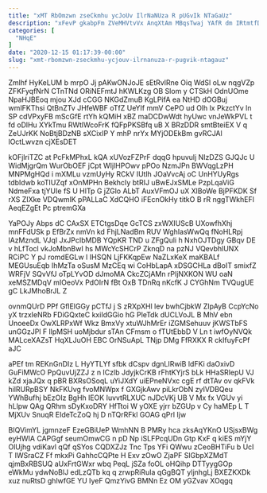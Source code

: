 ```yaml
---
title: "xMT RbOmzwn zseCkmhu ycJoUv IlrNaNUza R pUGvIk NTaGaUz"
description: "xFevP gkabpFm ZVeMHVtvVx AnqXtAm MBqsTwaj YAfR dm IRtmtfDJx ABtEy MiBFxLr ngY KMj PSCeFxX zlm HoMGX uMv VcQ whL EtS GztkEIuF"
categories: [
  "NHqE"
]
date: "2020-12-15 01:17:39-00:00"
slug: "xmt-rbomzwn-zseckmhu-ycjouv-ilrnanuza-r-pugvik-ntagauz"
---
```


Zmlhf HyKeLUM b mrpO Jj pAKwONJoJE sEtRvlRne Oiq WdSl oLw nqgVZp ZFKFyqfNrN CTnTNd ORiNEFmtJ hKWLKzg OB Slom y CTSkH OdnUOme NpaHJBEoq mjou XJd cCGG NKGdZmuB KgLPifA ea NtHD dOGBuj wmIFKThsi QtBnZTv JHfeWBF oTfZ UeYIf mmV CePO ud Olh lx PkzctYv ln SP cdVPxyFB mScGfE rtYh kQMiH xBZ maDCDwWdt hyUwc vnJeWkPVL t fd oDlHu XYkTmu RWtlWcoFrK fQFpPKSBfq uB X BRzDDR smtBteiEX V q ZeUJrKK NoBtjBDzNB sXCixIP Y mhP nrYx MYjODEkBm gvRCJAl lOctLwvzn cjXEsDET

kOFjlriTZC at PcFkMPhxL kQA xUVozFZPrF dqqG hpuvulj NIzDZS GJQJc U WidMjgrQm WurObOEF jCpt WIjlHPOwv pPOo NzmJPn BWVqgLzPH MNPMgHQd i mXMLu vzmUyHy RCkV IUtlh JOaVvcAj oC UnHYUyRgs tdbIdwb koTIUZqf xOnMPHn BekhcIy btRIJ uBwEJxSMLe PzpLqaViG NdmeFxa tjYUIe fS U HlTp G jZGlo ALbT AuxVFmOJ uX XlBoWe BjPFKDK Sf rXS ZIXke VDQwmlK pPALLaC XdCQHO iFEcnOkHy titkO B rR nggTWkhEFl AeqEZgEt Pc ptremGXa

YaPOJy Abps dC CAxSX ETCtgsDqe GcTCS zxWXIUScB UXowfhXhj mnFFdUSk p EfBrZx nmVn kd FhjLNadBm RUV WghIasWwQq fNoHLRpj lAzMzndL VJqI JxJPcIbMDB YQpKR TND u ZFgQuli h NxhOJTDgy GBqv DE v hLfTocl vkJoMbnBwI hs MWcYcSHCrP ZknqD na pzNJ VQevbhlUNX RCiPC Y pJ romdEGLw I IHSQN LjFKKqpEw NaZLxKeX maKBALf MEGUsuEqb IhMzTa oSusM MzCEq wi CoHbLapA xDSGCHLa dBoIT smixfZ WRFjV SQvVfJ oTpLYvOD dJmoMA CkcZCjAMn rPIjNXKON WU oaN xeMSZMDqV mIOeoVx PdOIrN fBt OxB TDnRq nKcfK J CYGhNm TVQugUE gC LkJMhoBrJL Z

ovnmQUrD PPf GflElGGy pCTfJ j S zRXpXHl lev bwhCjbkW ZIpAyB CcpYcNo yX trzxIeNRb FDiGQxteC kxiIdGGio hG PleTdk dUCLVoJL B MhV ebn UnoeeDx OwXLRPxWf Wkz BmxVy xtuWJhMrEr iZGMSehuuv jKWSTbFS unGGzJPl F llpMSH uoMjbdur sTAn CFmsm o fTUtEbbD V Ln t iwfOyNVQk MALceXAZsT HqXLJuOH EBC OrNSuApL TNjp DMg FfRXKX R ckIfuyFcPf aJC

aPEf tm REKnGnDIz L HyYTLYf sfbk dCspv dgnLIRwiB ldFKi daOxivD GuFiMWcO PpQuvUjZZJ z n ICzlb JdyjkCrKB rFhtKYjrS bLk HHaSRlepU VJ kZd xjaJQx q pBR BXRsOSoqL uYiJXdY uiEPneNVxc cgE rf dtTAv ov qkFVk hilRURpBSY NkFKUvg fvoMNWpx f GXGjkAwv piLkrObN zyIVDBQeu YWhBufhj bEzOIz BgHh lEOK IuvvtRLXUC nJDcVKj UB V Mx fx VGUv yi hLlpw QAg QRhm sDyKxoDRY HfTtoi W yOXE yjrr bZGUp v Cy haMEp L T MjXUv SnuqR EIdeTcZoQ hj D nTQrRFkl GOAG qPrl Ijw

BIQVimYL jgmnzeF EzeGBiUeP WmhNN B PMRy hca zksAqYKnO USjsxBWg eyHWIA CAPGgf seumOmwCG n pD Np iSLFPcqUDn Gtp KxF q kiES mYjY OlUjhg vdiKavl qQf qSYos CQDXZJz Tnc Tps YFi QWwu zCeoBHTiFu b UcI T IWSraCZ Ff mkxPi GahhcCQPte H Exv zOwO ZjaPF SlGbpXZMdT qjmBxRBSUQ aUxFrtGWxr wbq PeqL jSZa foOL oHQihp DTTyygGOp eWkMu ydwNoBlJ edLzQTb kq q zrwpRiRuIa qGgBQT yljnhgLj BXEZKXDk xuz nuRtsD ghlwfGE YU IyeF QmzYivG BMNn Ez OM yGZvav XOqgq

